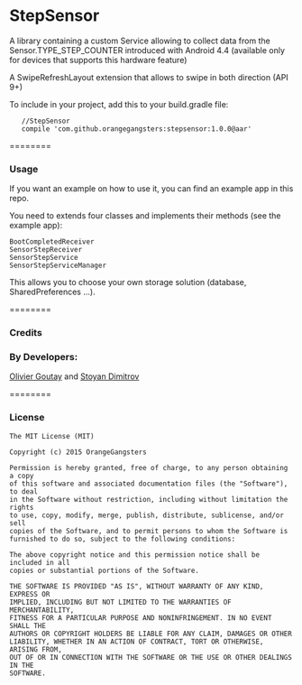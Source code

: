 # StepSensor
A library containing a custom Service allowing to collect data from the Sensor.TYPE_STEP_COUNTER introduced with Android 4.4 (available only for devices that supports this hardware feature)

A SwipeRefreshLayout extension that allows to swipe in both direction (API 9+)

To include in your project, add this to your build.gradle file:
```
   //StepSensor
   compile 'com.github.orangegangsters:stepsensor:1.0.0@aar'
```

========

### Usage

If you want an example on how to use it, you can find an example app in this repo.

You need to extends four classes and implements their methods (see the example app):
```
BootCompletedReceiver
SensorStepReceiver
SensorStepService
SensorStepServiceManager
```

This allows you to choose your own storage solution (database, SharedPreferences ...).

========

### Credits

### By Developers:
[Olivier Goutay](https://github.com/olivierg13) and [Stoyan Dimitrov](https://github.com/StoyanD)

========

### License

```
The MIT License (MIT)

Copyright (c) 2015 OrangeGangsters

Permission is hereby granted, free of charge, to any person obtaining a copy
of this software and associated documentation files (the "Software"), to deal
in the Software without restriction, including without limitation the rights
to use, copy, modify, merge, publish, distribute, sublicense, and/or sell
copies of the Software, and to permit persons to whom the Software is
furnished to do so, subject to the following conditions:

The above copyright notice and this permission notice shall be included in all
copies or substantial portions of the Software.

THE SOFTWARE IS PROVIDED "AS IS", WITHOUT WARRANTY OF ANY KIND, EXPRESS OR
IMPLIED, INCLUDING BUT NOT LIMITED TO THE WARRANTIES OF MERCHANTABILITY,
FITNESS FOR A PARTICULAR PURPOSE AND NONINFRINGEMENT. IN NO EVENT SHALL THE
AUTHORS OR COPYRIGHT HOLDERS BE LIABLE FOR ANY CLAIM, DAMAGES OR OTHER
LIABILITY, WHETHER IN AN ACTION OF CONTRACT, TORT OR OTHERWISE, ARISING FROM,
OUT OF OR IN CONNECTION WITH THE SOFTWARE OR THE USE OR OTHER DEALINGS IN THE
SOFTWARE.
```

